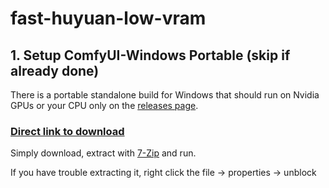 # fast-huyuan-low-vram

## 1. Setup ComfyUI-Windows Portable (skip if already done)

There is a portable standalone build for Windows that should run on Nvidia GPUs or your CPU only on the [releases page](https://github.com/comfyanonymous/ComfyUI/releases).

### [Direct link to download](https://github.com/comfyanonymous/ComfyUI/releases/latest/download/ComfyUI_windows_portable_nvidia.7z)

Simply download, extract with [7-Zip](https://7-zip.org) and run.

If you have trouble extracting it, right click the file -> properties -> unblock

